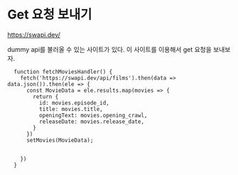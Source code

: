 # Get 요청 보내기
https://swapi.dev/

dummy api를 불러올 수 있는 사이트가 있다. 이 사이트를 이용해서 get 요청을 보내보자.

```
  function fetchMoviesHandler() {
    fetch('https://swapi.dev/api/films').then(data => data.json()).then(ele => {
      const MovieData = ele.results.map(movies => {
        return {
          id: movies.episode_id,
          title: movies.title,
          openingText: movies.opening_crawl,
          releaseDate: movies.release_date,
        }
      })
      setMovies(MovieData);


    })
  }
```
